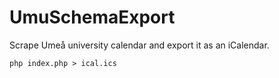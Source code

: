 # UmuSchemaExport

Scrape Umeå university calendar and export it as an iCalendar.

```php index.php > ical.ics```